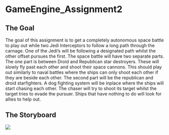 # GameEngine_Assignment2
## The Goal
The goal of this assignment is to get a completely autonomous space battle to play out while two Jedi Interceptors to follow a long path through the carnage. One of the Jedi’s will be following a designated path whilst the other offset pursues the first. The space battle will have two separate parts. The one part is between Droid and Republican star destroyers. These will slowly fly past each other and shoot their space cannons. This should play out similarly to naval battles where the ships can only shoot each other if they are beside each other. The second part will be the republican and droid starfighters. A dog fighting system will be inplace where the ships will start chasing each other. The chaser will try to shoot its target whilst the target tries to evade the pursuer. Ships that have nothing to do will look for allies to help out.
## The Storyboard
<img src="Pictures/Storyboard_Cam.jpg">
